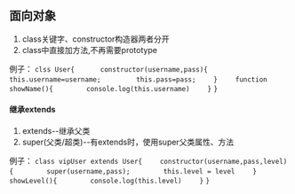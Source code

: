 ## 面向对象 ## 
1. class关键字、constructor构造器两者分开
2. class中直接加方法,不再需要prototype

例子：
`clss User{`
&emsp;&emsp;`  constructor(username,pass){`
&emsp;&emsp;&emsp;&emsp;`this.username=username;`
&emsp;&emsp;&emsp;&emsp; `this.pass=pass;`
&emsp;&emsp;`}`
&emsp;&emsp;`function showName(){`
&emsp;&emsp;&emsp;&emsp;`console.log(this.username)`
&emsp;&emsp;`}` 
`}`

#### 继承extends ####
1. extends--继承父类
2. super(父类/超类)--有extends时，使用super父类属性、方法

例子：
`class vipUser extends User{`
&emsp;&emsp;`constructor(username,pass,level){`
&emsp;&emsp;&emsp;&emsp;`super(username,pass);`
&emsp;&emsp;&emsp;&emsp;`this.level = level`
&emsp;&emsp;`}`
&emsp;&emsp;`showLevel(){`
&emsp;&emsp;&emsp;&emsp;`console.log(this.level)`
&emsp;&emsp;`}`
`}`